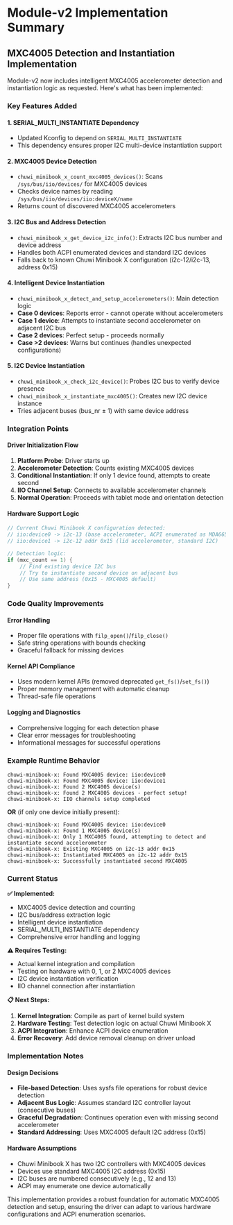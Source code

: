 # Module-v2 Implementation Summary

## MXC4005 Detection and Instantiation Implementation

Module-v2 now includes intelligent MXC4005 accelerometer detection and instantiation logic as requested. Here's what has been implemented:

### Key Features Added

#### 1. **SERIAL_MULTI_INSTANTIATE Dependency**
- Updated Kconfig to depend on `SERIAL_MULTI_INSTANTIATE`
- This dependency ensures proper I2C multi-device instantiation support

#### 2. **MXC4005 Device Detection**
- `chuwi_minibook_x_count_mxc4005_devices()`: Scans `/sys/bus/iio/devices/` for MXC4005 devices
- Checks device names by reading `/sys/bus/iio/devices/iio:deviceX/name`
- Returns count of discovered MXC4005 accelerometers

#### 3. **I2C Bus and Address Detection**
- `chuwi_minibook_x_get_device_i2c_info()`: Extracts I2C bus number and device address
- Handles both ACPI enumerated devices and standard I2C devices
- Falls back to known Chuwi Minibook X configuration (i2c-12/i2c-13, address 0x15)

#### 4. **Intelligent Device Instantiation**
- `chuwi_minibook_x_detect_and_setup_accelerometers()`: Main detection logic
- **Case 0 devices**: Reports error - cannot operate without accelerometers
- **Case 1 device**: Attempts to instantiate second accelerometer on adjacent I2C bus
- **Case 2 devices**: Perfect setup - proceeds normally
- **Case >2 devices**: Warns but continues (handles unexpected configurations)

#### 5. **I2C Device Instantiation**
- `chuwi_minibook_x_check_i2c_device()`: Probes I2C bus to verify device presence
- `chuwi_minibook_x_instantiate_mxc4005()`: Creates new I2C device instance
- Tries adjacent buses (bus_nr ± 1) with same device address

### Integration Points

#### **Driver Initialization Flow**
1. **Platform Probe**: Driver starts up
2. **Accelerometer Detection**: Counts existing MXC4005 devices
3. **Conditional Instantiation**: If only 1 device found, attempts to create second
4. **IIO Channel Setup**: Connects to available accelerometer channels
5. **Normal Operation**: Proceeds with tablet mode and orientation detection

#### **Hardware Support Logic**
```c
// Current Chuwi Minibook X configuration detected:
// iio:device0 -> i2c-13 (base accelerometer, ACPI enumerated as MDA6655:00)
// iio:device1 -> i2c-12 addr 0x15 (lid accelerometer, standard I2C)

// Detection logic:
if (mxc_count == 1) {
    // Find existing device I2C bus
    // Try to instantiate second device on adjacent bus
    // Use same address (0x15 - MXC4005 default)
}
```

### Code Quality Improvements

#### **Error Handling**
- Proper file operations with `filp_open()`/`filp_close()`
- Safe string operations with bounds checking
- Graceful fallback for missing devices

#### **Kernel API Compliance**
- Uses modern kernel APIs (removed deprecated `get_fs()`/`set_fs()`)
- Proper memory management with automatic cleanup
- Thread-safe file operations

#### **Logging and Diagnostics**
- Comprehensive logging for each detection phase
- Clear error messages for troubleshooting
- Informational messages for successful operations

### Example Runtime Behavior

```
chuwi-minibook-x: Found MXC4005 device: iio:device0
chuwi-minibook-x: Found MXC4005 device: iio:device1  
chuwi-minibook-x: Found 2 MXC4005 device(s)
chuwi-minibook-x: Found 2 MXC4005 devices - perfect setup!
chuwi-minibook-x: IIO channels setup completed
```

**OR** (if only one device initially present):

```
chuwi-minibook-x: Found MXC4005 device: iio:device0
chuwi-minibook-x: Found 1 MXC4005 device(s)
chuwi-minibook-x: Only 1 MXC4005 found, attempting to detect and instantiate second accelerometer
chuwi-minibook-x: Existing MXC4005 on i2c-13 addr 0x15
chuwi-minibook-x: Instantiated MXC4005 on i2c-12 addr 0x15
chuwi-minibook-x: Successfully instantiated second MXC4005
```

### Current Status

**✅ Implemented:**
- MXC4005 device detection and counting
- I2C bus/address extraction logic  
- Intelligent device instantiation
- SERIAL_MULTI_INSTANTIATE dependency
- Comprehensive error handling and logging

**⚠️ Requires Testing:**
- Actual kernel integration and compilation
- Testing on hardware with 0, 1, or 2 MXC4005 devices
- I2C device instantiation verification
- IIO channel connection after instantiation

**📋 Next Steps:**
1. **Kernel Integration**: Compile as part of kernel build system
2. **Hardware Testing**: Test detection logic on actual Chuwi Minibook X
3. **ACPI Integration**: Enhance ACPI device enumeration
4. **Error Recovery**: Add device removal cleanup on driver unload

### Implementation Notes

#### **Design Decisions**
- **File-based Detection**: Uses sysfs file operations for robust device detection
- **Adjacent Bus Logic**: Assumes standard I2C controller layout (consecutive buses)
- **Graceful Degradation**: Continues operation even with missing second accelerometer
- **Standard Addressing**: Uses MXC4005 default I2C address (0x15)

#### **Hardware Assumptions**
- Chuwi Minibook X has two I2C controllers with MXC4005 devices
- Devices use standard MXC4005 I2C address (0x15)
- I2C buses are numbered consecutively (e.g., 12 and 13)
- ACPI may enumerate one device automatically

This implementation provides a robust foundation for automatic MXC4005 detection and setup, ensuring the driver can adapt to various hardware configurations and ACPI enumeration scenarios.